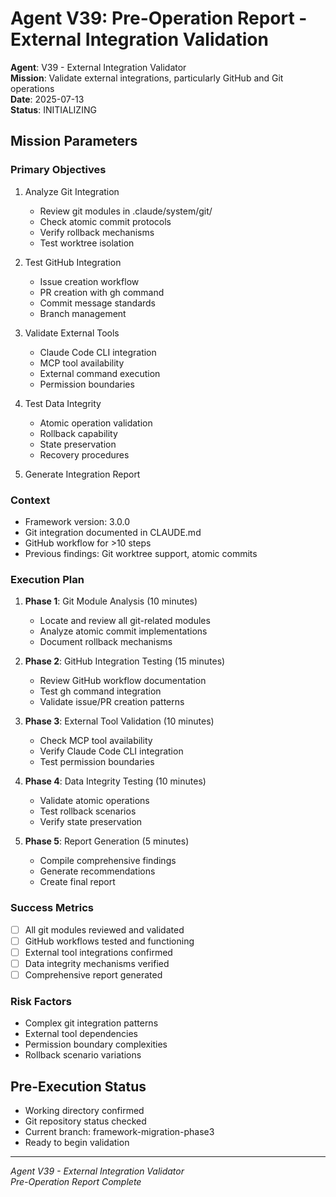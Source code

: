 # Agent V39: Pre-Operation Report - External Integration Validation

**Agent**: V39 - External Integration Validator  
**Mission**: Validate external integrations, particularly GitHub and Git operations  
**Date**: 2025-07-13  
**Status**: INITIALIZING

## Mission Parameters

### Primary Objectives
1. Analyze Git Integration
   - Review git modules in .claude/system/git/
   - Check atomic commit protocols
   - Verify rollback mechanisms
   - Test worktree isolation

2. Test GitHub Integration
   - Issue creation workflow
   - PR creation with gh command
   - Commit message standards
   - Branch management

3. Validate External Tools
   - Claude Code CLI integration
   - MCP tool availability
   - External command execution
   - Permission boundaries

4. Test Data Integrity
   - Atomic operation validation
   - Rollback capability
   - State preservation
   - Recovery procedures

5. Generate Integration Report

### Context
- Framework version: 3.0.0
- Git integration documented in CLAUDE.md
- GitHub workflow for >10 steps
- Previous findings: Git worktree support, atomic commits

### Execution Plan
1. **Phase 1**: Git Module Analysis (10 minutes)
   - Locate and review all git-related modules
   - Analyze atomic commit implementations
   - Document rollback mechanisms

2. **Phase 2**: GitHub Integration Testing (15 minutes)
   - Review GitHub workflow documentation
   - Test gh command integration
   - Validate issue/PR creation patterns

3. **Phase 3**: External Tool Validation (10 minutes)
   - Check MCP tool availability
   - Verify Claude Code CLI integration
   - Test permission boundaries

4. **Phase 4**: Data Integrity Testing (10 minutes)
   - Validate atomic operations
   - Test rollback scenarios
   - Verify state preservation

5. **Phase 5**: Report Generation (5 minutes)
   - Compile comprehensive findings
   - Generate recommendations
   - Create final report

### Success Metrics
- [ ] All git modules reviewed and validated
- [ ] GitHub workflows tested and functioning
- [ ] External tool integrations confirmed
- [ ] Data integrity mechanisms verified
- [ ] Comprehensive report generated

### Risk Factors
- Complex git integration patterns
- External tool dependencies
- Permission boundary complexities
- Rollback scenario variations

## Pre-Execution Status
- Working directory confirmed
- Git repository status checked
- Current branch: framework-migration-phase3
- Ready to begin validation

---
*Agent V39 - External Integration Validator*  
*Pre-Operation Report Complete*